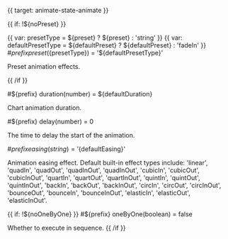 {{ target: animate-state-animate }}

<!-- IStateAnimateSpec -->


{{ if: !${noPreset} }}

{{ var: presetType = ${preset} ?  ${preset} : 'string' }}
{{ var: defaultPresetType = ${defaultPreset} ?  ${defaultPreset} : 'fadeIn' }}
#${prefix} preset(${presetType}) = '${defaultPresetType}'

Preset animation effects.

{{ /if }}

#${prefix} duration(number) = ${defaultDuration}

Chart animation duration.

#${prefix} delay(number) = 0

The time to delay the start of the animation.

#${prefix} easing(string) = '${defaultEasing}'

Animation easing effect. Default built-in effect types include: 'linear', 'quadIn', 'quadOut', 'quadInOut', 'quadInOut', 'cubicIn', 'cubicOut', 'cubicInOut', 'quartIn', 'quartOut', 'quartInOut', 'quintIn', 'quintOut', 'quintInOut', 'backIn', 'backOut', 'backInOut', 'circIn', 'circOut', 'circInOut', 'bounceOut', 'bounceIn', 'bounceInOut', 'elasticIn', 'elasticOut', 'elasticInOut'.

{{ if: !${noOneByOne} }}
#${prefix} oneByOne(boolean) = false

Whether to execute in sequence.
{{ /if }}